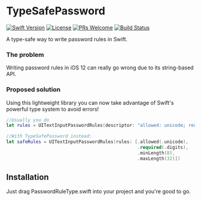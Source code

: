 # TypeSafePassword

[![Swift Version][swift-image]](https://img.shields.io/badge/Swift-4.2-F16D39.svg?style=flat)
[![License][license-image]][license-url]
[![PRs Welcome](https://img.shields.io/badge/PRs-welcome-brightgreen.svg?style=flat-square)](http://makeapullrequest.com) 
[![Build Status](https://travis-ci.org/marcocapano/TypeSafePassword.svg?branch=master)](https://travis-ci.org/marcocapano/TypeSafePassword)


A type-safe way to write password rules in Swift.

### The problem
Writing password rules in iOS 12 can really go wrong due to its string-based API.

### Proposed solution
Using this lightweight library you can now take advantage of Swift's powerful type system to avoid errors!

``` swift
//Usually you do
let rules = UITextInputPasswordRules(descriptor: "allowed: unicode; required: digits; minlength: 8; maxlength: 32")

//With TypeSafePassword instead:
let safeRules = UITextInputPasswordRules(rules: [.allowed(.unicode),
                                                 .required(.digits),
                                                 .minLength(8),
                                                 .maxLength(32)])
```


## Installation

Just drag PasswordRuleType.swift into your project and you're good to go.

[license-url]: LICENSE
[swift-image]:https://img.shields.io/badge/swift-4.2-orange.svg
[license-image]: https://img.shields.io/badge/License-MIT-blue.svg
